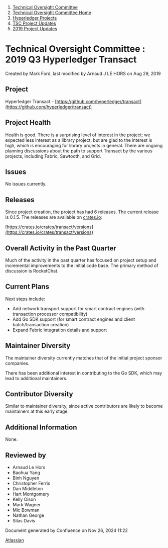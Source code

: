 1. [Technical Oversight Committee](index.html)
2. [Technical Oversight Committee Home](Technical-Oversight-Committee-Home_21430274.html)
3. [Hyperledger Projects](Hyperledger-Projects_21447704.html)
4. [TSC Project Updates](TSC-Project-Updates_21430854.html)
5. [2019 Project Updates](2019-Project-Updates_21447735.html)

# Technical Oversight Committee : 2019 Q3 Hyperledger Transact

Created by Mark Ford, last modified by Arnaud J LE HORS on Aug 29, 2019

## Project

Hyperledger Transact - [https://github.com/hyperledger/transact](https://github.com/hyperledger/transact)

## Project Health

Health is good. There is a surprising level of interest in the project; we expected less interest as a library project, but are glad to the interest is high, which is encouraging for library projects in general. There are ongoing planning discussions about the path to support Transact by the various projects, including Fabric, Sawtooth, and Grid.

## Issues

No issues currently.

## Releases

Since project creation, the project has had 6 releases. The current release is 0.1.5. The releases are available on [crates.io](http://crates.io): 

[https://crates.io/crates/transact/versions](https://crates.io/crates/transact/versions)

## Overall Activity in the Past Quarter

Much of the activity in the past quarter has focused on project setup and incremental improvements to the initial code base. The primary method of discussion is RocketChat.

## Current Plans

Next steps include:

- Add network transport support for smart contract engines (with transaction processor compatibility)
- Add Go SDK support (for smart contract engines and client batch/transaction creation)
- Expand Fabric integration details and support

## Maintainer Diversity

The maintainer diversity currently matches that of the initial project sponsor companies.

There has been additional interest in contributing to the Go SDK, which may lead to additional maintainers.

## Contributor Diversity

Similar to maintainer diversity, since active contributors are likely to become maintainers at this early stage.

## Additional Information

None.

## Reviewed by

- Arnaud Le Hors
- Baohua Yang
- Binh Nguyen
- Christopher Ferris
- Dan Middleton
- Hart Montgomery
- Kelly Olson
- Mark Wagner
- Mic Bowman
- Nathan George
- Silas Davis

Document generated by Confluence on Nov 26, 2024 11:22

[Atlassian](http://www.atlassian.com/)
